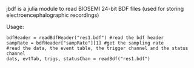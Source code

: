 jbdf is a julia module to read BIOSEMI 24-bit BDF files (used for storing electroencephalographic recordings)

Usage:

    bdfHeader = readBdfHeader("res1.bdf") #read the bdf header
    sampRate = bdfHeader["sampRate"][1] #get the sampling rate
    #read the data, the event table, the trigger channel and the status channel
    dats, evtTab, trigs, statusChan = readBdf("res1.bdf")